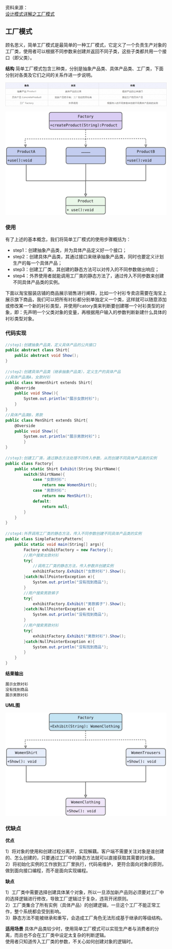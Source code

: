 资料来源：<br/>
[设计模式详解之工厂模式](https://blog.csdn.net/AlibabaTech1024/article/details/130867147)

## 工厂模式

顾名思义，简单工厂模式是最简单的一种工厂模式，它定义了一个负责生产对象的工厂类，使用者可以根据不同参数来创建并返回不同子类，这些子类都共用一个接口（即父类）。

**结构**
简单工厂模式包含三种类，分别是抽象产品类、具体产品类、工厂类，下面分别对各类及它们之间的关系作进一步说明。

![img](img/703ad44d6e91fe13d7929af01783bd8c.png)

![img](img/b808ad8eea61a73328fec6e6c19cfafe.jpeg ':size=50%')

### 使用

有了上述的基本概念，我们将简单工厂模式的使用步骤概括为：

- step1：创建抽象产品类，并为具体产品定义好一个接口；
- step2：创建具体产品类，其通过接口来继承抽象产品类，同时也要定义计划生产的每一个具体产品；
- step3：创建工厂类，其创建的静态方法可以对传入的不同参数做出响应；
- step4：外界使用者就能调用工厂类的静态方法了，通过传入不同参数来创建不同具体产品类的实例。

下面以淘宝服装店铺的商品展示销售进行阐释，比如一个衬衫专卖店需要在淘宝上展示旗下商品，我们可以把所有衬衫都分别单独定义一个类，这样就可以随意添加或修改某一个新的衬衫类型，并使用Fcatory类来判断要创建哪一个衬衫类型的对象，即：先声明一个父类对象的变量，再根据用户输入的参数判断新建什么具体的衬衫类型对象。

### **代码实现**

```csharp
//step1:创建抽象产品类，定义具体产品的公共接口
public abstract class Shirt{
    public abstract void Show();
}
​
//step2:创建具体产品类（继承抽象产品类），定义生产的具体产品
//具体产品类A，女款衬衫
public class WomenShirt extends Shirt{
    @Override
    public void Show(){
        System.out.println("展示女款衬衫");
    }
}
//具体产品类B，男款
public class MenShirt extends Shirt{
    @Overside
    public void Show(){
        System.out.println("展示男款衬衫")；
        }
}

//step3:创建工厂类，通过静态方法处理不同传入参数，从而创建不同具体产品类的实例
public class Factory{
    public static Shirt Exhibit(String ShirtName){
        switch(ShirtName){
            case "女款衬衫":
                return new WomenShirt();
            case "男款衬衫":
                return new MenShirt();
            default:
                return null;
        }
    }
}

//step4:外界调用工厂类的静态方法，传入不同参数创建不同具体产品类的实例
public class SimpleFactoryPattern{
    public static void main(String[] args){
        Factory exhibitFactory = new Factory();
        //用户搜索女款衬衫
        try{
            //调用工厂类的静态方法，传入参数并创建实例
            exhibitFactory.Exhibit("女款衬衫").Show();
        }catch(NullPointerException e){
            System.out.println("没有找到商品");
        }
        //用户搜索男款裤子
        try{
            exhibitFactory.Exhibit("男款裤子").Show();
        }catch(NullPointerException e){
            System.out.println("没有找到商品");
        }
        //用户搜索男款衬衫
        try{
            exhibitFactory.Exhibit("男款衬衫").Show();
        }catch(NullPointerException e){
            System.out.println("没有找到商品");
        }
    }
}
```

**结果输出**

```undefined
展示女款衬衫
没有找到商品
展示男款衬衫
```

**UML图**

![img](img/a50613d406cddf324e1f80507f523a36.jpeg ':size=50%')

### 优缺点

**优点**

1）将对象的使用和创建过程分离开，实现解藕。客户端不需要关注对象是谁创建的、怎么创建的，只要通过工厂中的静态方法就可以直接获取其需要的对象。<br/>
2）将初始化实例的工作放到工厂里执行，代码易维护， 更符合面向对象的原则，做到面向接口编程，而不是面向实现编程。<br/>

**缺点**

1）工厂类中需要选择创建具体某个对象，所以一旦添加新产品则必须要对工厂中的选择逻辑进行修改，导致工厂逻辑过于复杂，违背开闭原则。<br/>
2）工厂类集合了所有实例（具体产品）的创建逻辑，一旦这个工厂不能正常工作，整个系统都会受到影响。<br/>
3）静态方法不能被继承和重写，会造成工厂角色无法形成基于继承的等级结构。<br/>

**适用场景**
具体产品类较少时，使用简单工厂模式可以实现生产者与消费者的分离，而且也不会在工厂类中设定太复杂的判断逻辑。<br/>
使用者只知道传入工厂类的参数，不关心如何创建对象的逻辑时。<br/>

